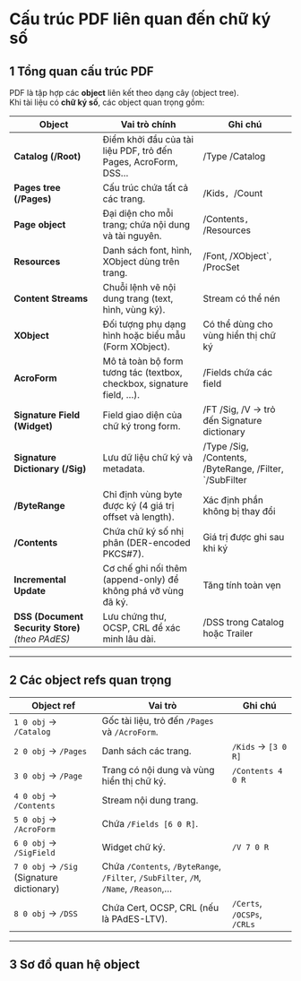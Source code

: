 # Cấu trúc PDF liên quan đến chữ ký số

## 1 Tổng quan cấu trúc PDF

PDF là tập hợp các **object** liên kết theo dạng cây (object tree).  
Khi tài liệu có **chữ ký số**, các object quan trọng gồm:

| Object | Vai trò chính | Ghi chú |
|--------|----------------|---------|
| **Catalog (/Root)** | Điểm khởi đầu của tài liệu PDF, trỏ đến Pages, AcroForm, DSS… | /Type /Catalog |
| **Pages tree (/Pages)** | Cấu trúc chứa tất cả các trang. | /Kids`, `/Count |
| **Page object** | Đại diện cho mỗi trang; chứa nội dung và tài nguyên. | /Contents`, `/Resources |
| **Resources** | Danh sách font, hình, XObject dùng trên trang. | /Font, /XObject`, /ProcSet |
| **Content Streams** | Chuỗi lệnh vẽ nội dung trang (text, hình, vùng ký). | Stream có thể nén |
| **XObject** | Đối tượng phụ dạng hình hoặc biểu mẫu (Form XObject). | Có thể dùng cho vùng hiển thị chữ ký |
| **AcroForm** | Mô tả toàn bộ form tương tác (textbox, checkbox, signature field, …). | /Fields chứa các field |
| **Signature Field (Widget)** | Field giao diện của chữ ký trong form. | /FT /Sig, /V → trỏ đến Signature dictionary |
| **Signature Dictionary (/Sig)** | Lưu dữ liệu chữ ký và metadata. | /Type /Sig, /Contents, /ByteRange, /Filter, `/SubFilter |
| **/ByteRange** | Chỉ định vùng byte được ký (4 giá trị offset và length). | Xác định phần không bị thay đổi |
| **/Contents** | Chứa chữ ký số nhị phân (DER-encoded PKCS#7). | Giá trị được ghi sau khi ký |
| **Incremental Update** | Cơ chế ghi nối thêm (append-only) để không phá vỡ vùng đã ký. | Tăng tính toàn vẹn |
| **DSS (Document Security Store)** *(theo PAdES)* | Lưu chứng thư, OCSP, CRL để xác minh lâu dài. | /DSS trong Catalog hoặc Trailer |

---

## 2️ Các object refs quan trọng

| Object ref | Vai trò | Ghi chú |
|-------------|----------|---------|
| `1 0 obj` → `/Catalog` | Gốc tài liệu, trỏ đến `/Pages` và `/AcroForm`. | |
| `2 0 obj` → `/Pages` | Danh sách các trang. | `/Kids` → `[3 0 R]` |
| `3 0 obj` → `/Page` | Trang có nội dung và vùng hiển thị chữ ký. | `/Contents 4 0 R` |
| `4 0 obj` → `/Contents` | Stream nội dung trang. | |
| `5 0 obj` → `/AcroForm` | Chứa `/Fields [6 0 R]`. | |
| `6 0 obj` → `/SigField` | Widget chữ ký. | `/V 7 0 R` |
| `7 0 obj` → `/Sig` (Signature dictionary) | Chứa `/Contents`, `/ByteRange`, `/Filter`, `/SubFilter`, `/M`, `/Name`, `/Reason`,… | |
| `8 0 obj` → `/DSS` | Chứa Cert, OCSP, CRL (nếu là PAdES-LTV). | `/Certs`, `/OCSPs`, `/CRLs` |

---

## 3 Sơ đồ quan hệ object

